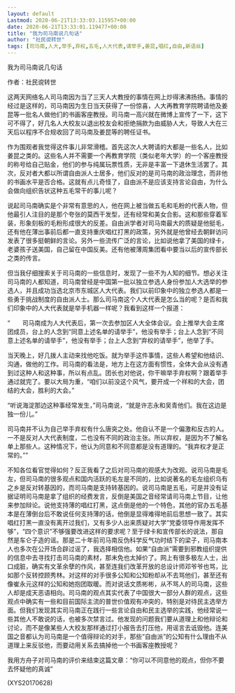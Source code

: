 ```yaml
---
layout: default
Lastmod: 2020-06-21T13:33:03.115957+00:00
date: 2020-06-21T13:33:01.119477+00:00
title: "我为司马南说几句话"
author: "社民谠转世"
tags: [司马南,人大,举手,弃权,五毛,人大代表,请举手,姜昆,唱红,自由,新语丝]
---
```


我为司马南说几句话

作者：社民谠转世

这两天网络名人司马南因为当了三天人大教授的事情在网上炒得沸沸扬扬。事情的经过是这样的，司马南因为生日当天获得了一份惊喜，人大再教育学院聘请他及姜昆等一批名人做他们的书画客座教授。司马南一高兴就在微博上宣传了一下，这下可不得了，好几名人大校友以退出校友会和拒绝捐款为由威胁人大，导致人大在三天后以程序不合规收回了司马南及姜昆等的聘任证书。

作为围观者我觉得这件事儿非常滑稽。首先这次人大聘请的大都是一些名人，比如姜昆之类的。这些名人并不需要一个再教育学院（类似老年大学）的一个客座教授的称号给自己贴金，他们的参与纯属玩票性质，无非是丰富一下退休生活罢了。其次，反对者大都以所谓自由派人士居多，他们反对的是司马南的政治理念，而非他的书画水平是否合格。这就有点儿奇怪了，自由派不是应该支持言论自由，为什么会做向组织告状这种五毛常干的事儿呢？

说起司马南确实是个非常有意思的人，他在网上被当做五毛和毛粉的代表人物，但他最引人注目的是那个夸张的莫西干发型，还有经常和美女合影。这和那些穿着军装，形象刻板的毛粉形成很大的反差。自由派学者对司马南最大的质疑是他挺毛，还有他在薄出事前后都一直支持重庆唱红打黑的政策，另外就是他曾经去朝鲜访问发表了很多挺朝鲜的言论。另外一些流传广泛的言论，比如说他拿了美国的绿卡，老婆孩子送美国，自己留在中国反美。还有他被薄周集团看中要当以后的宣传部长之类的传言。

但当我仔细搜索关于司马南的一些信息时，发现了一些不为人知的细节。想必关注司马南的人都知道，司马南曾经是中国第一批以独立参选人身份参加人大选举的参选人，并且成功当选北京市东城区人大代表。我们以前印象中的独立参选人都是一些勇于挑战制度的自由派人士。那么司马南这个人大代表是怎么当的呢？是否和我们印象中的人大代表就是举手机器一样呢？我看到这样一个报道：

“　　司马南成为人大代表后，第一次去参加区人大全体会议。会上推举大会主席团成员，台上的人念到“同意上述名单的请举手”，他没有举手；台上人念到“不同意上述名单的请举手”，他没有举手；台上人念到“弃权的请举手”，他举了手。

当天晚上，好几拨人主动来找他吃饭。就为举手这件事情，这些人希望和他结识、沟通，做他的工作。司马南的看法是，地方上在这方面有惯性，全体大会从没有遇到过这种人和这种事，所以有点乱。团长也对他说，你干嘛举手弃权啊？跟着举手通过就完了。要以大局为重，“咱们以前没这个风气，要开成一个祥和的大会，团结的大会，胜利的大会。”

“听说海淀那边这种事经常发生，”司马南说，“就是许志永和吴青他们。我在这边是独一份儿。”

司马南并不认为自己举手弃权有什么唐突之处。他自认不是一个偏激和反古的人。一不是反对人大代表制度，二也没有不同的政治主张。所以弃权，是因为不了解名单上那些人。这种情况下，他认为同意和不同意都是没有道理的。“我弃权才是正常的。””

不知各位看官觉得如何？反正我看了之后对司马南的观感大为改观。说司马南是毛左，但司马南的很多观点和国内活跃的毛左是不同的，比如说著名的毛左组织乌有之乡是反对转基因的，而司马南是支持转基因的。说司马南是五毛，可是并没有证据证明司马南是拿了组织的经费发言，反倒是美国之音经常请司马南上节目，让他来参加辩论。说他支持薄的唱红打黑，这点倒是他的一个特色，其他的官办五毛基本是在薄倒台后不敢说任何支持薄的话，他倒是显得难得地前后思想一致了。其实唱红打黑一直没有离开过我们，又有多少人出来质疑对大学“党委领导作用发挥不够”，“四个意识”不够强要改进这样的要求呢？至于绿卡和宣传部长的说法，那自然是车仑子造的谣。那是二十年前司马南反伪科学反气功时结下的梁子，司马南本人也多次在公开场合辟过谣了，我选择相信他。如果“自由派”需要到邪教组织提供的信息中去寻找打击司马南的素材，那未免也太掉价了。网上有很多极左人士，出口成脏，确实有文革余孽的作风，甚至连我们改革开放的总设计师邓爷爷也骂，比如那个反转控顾秀林。对这样的对手很多公知和公知粉却从不去骂他们，甚至还有像崔永元这样的公知和她抱团取暖。而对说话文质彬彬，从不骂人的司马南，这些人却是成天恶语相向。司马南的观点其实代表了中国很大一部分人群的观点，这些观点中确实有一些和目前国际主流的普世价值观有冲突的，特别是对待民主选举方面。但我们发现其实司马南正在践行一些言论自由和民主选举的实践，他经常说一些其他人不敢说的话，也被多次禁言过。他发现的问题我们要从道理上和他辩论和讨论，而不是像某些人大校友那样通过打小报告去打压他，用谣言去诋毁他。连美国之音都认为司马南是一个值得辩论的对手，那些“自由派”的公知有什么理由不从道理上来反驳他，而要动用关系去搞掉他一个书画客座教授呢？

我用方舟子对司马南的评价来结束这篇文章：“你可以不同意他的观点，但你不要去怀疑他的真诚”

(XYS20170628)

